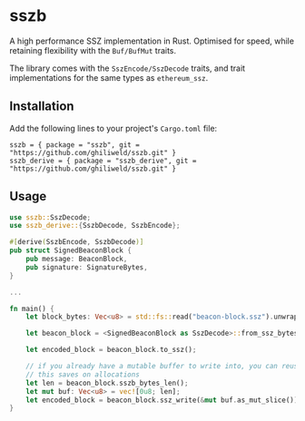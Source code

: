 # sszb
A high performance SSZ implementation in Rust. Optimised for speed, while retaining flexibility with the `Buf/BufMut` traits.

The library comes with the `SszEncode/SszDecode` traits, and trait implementations for the same types as `ethereum_ssz`.

## Installation

Add the following lines to your project's `Cargo.toml` file:
```
sszb = { package = "sszb", git = "https://github.com/ghiliweld/sszb.git" }
sszb_derive = { package = "sszb_derive", git = "https://github.com/ghiliweld/sszb.git" }
```

## Usage

```rs
use sszb::SszDecode;
use sszb_derive::{SszbDecode, SszbEncode};

#[derive(SszbEncode, SszbDecode)]
pub struct SignedBeaconBlock {
    pub message: BeaconBlock,
    pub signature: SignatureBytes,
}

...

fn main() {
    let block_bytes: Vec<u8> = std::fs::read("beacon-block.ssz").unwrap();

    let beacon_block = <SignedBeaconBlock as SszDecode>::from_ssz_bytes(bytes).unwrap();

    let encoded_block = beacon_block.to_ssz();

    // if you already have a mutable buffer to write into, you can reuse it to encode your object
    // this saves on allocations
    let len = beacon_block.sszb_bytes_len();
    let mut buf: Vec<u8> = vec![0u8; len];
    let encoded_block = beacon_block.ssz_write(&mut buf.as_mut_slice()));
}
```
